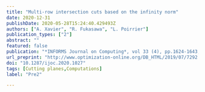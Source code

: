 ```yaml
---
title: "Multi-row intersection cuts based on the infinity norm"
date: 2020-12-31
publishDate: 2020-05-28T15:24:40.429493Z
authors: ["A. Xavier", "R. Fukasawa", "L. Poirrier"]
publication_types: ["2"]
abstract: ""
featured: false
publication: "*INFORMS Journal on Computing*, vol 33 (4), pp.1624-1643, 2021" 
url_preprint: "http://www.optimization-online.org/DB_HTML/2019/07/7292.html"
doi: "10.1287/ijoc.2020.1027"
tags: [Cutting planes,Computations]
label: "Pre2"

---
```


